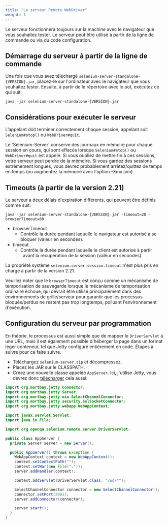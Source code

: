 ```yaml
---
title: "Le serveur Remote WebDriver"
weight: 1
---
```


Le serveur fonctionnera toujours sur la machine avec le navigateur que vous souhaitez
tester. Le serveur peut être utilisé à partir de la ligne de commande ou via du code
configuration.

## Démarrage du serveur à partir de la ligne de commande

Une fois que vous avez téléchargé `selenium-server-standalone-{VERSION}.jar`,
placez-le sur l'ordinateur avec le navigateur que vous souhaitez tester. Ensuite, à partir de
le répertoire avec le pot, exécutez ce qui suit:

```shell
java -jar selenium-server-standalone-{VERSION}.jar
```

## Considérations pour exécuter le serveur

L’appelant doit terminer correctement chaque session, appelant
soit `Selenium#stop()` ou `WebDriver#quit`.

Le 'Selenium-Server' conserve des journaux en mémoire pour chaque session en cours,
qui sont effacés lorsque `Selenium#stop()` ou `WebDriver#quit` est appelé. Si
vous oubliez de mettre fin à ces sessions, votre serveur peut perdre de la mémoire. Si
vous gardez des sessions extrêmement longues, vous devrez probablement
arrêtez/quittez de temps en temps (ou augmentez la mémoire avec l'option -Xmx jvm).

## Timeouts (à partir de la version 2.21)

Le serveur a deux délais d'expiration différents, qui peuvent être définis comme suit:

```shell
java -jar selenium-server-standalone-{VERSION}.jar -timeout=20 -browserTimeout=60
```

* browserTimeout
  * Contrôle la durée pendant laquelle le navigateur est autorisé à se bloquer (valeur en secondes).
* timeout
  * Contrôle la durée pendant laquelle le client est autorisé à partir
      avant la récupération de la session (valeur en secondes).

La propriété système `selenium.server.session.timeout`
n'est plus pris en charge à partir de la version 2.21.

Veuillez noter que le `browserTimeout`
est conçu comme un mécanisme de temporisation de sauvegarde
lorsque le mécanisme de temporisation ordinaire échoue,
qui devrait être utilisé principalement dans des environnements de grille/serveur
pour garantir que les processus bloqués/perdus ne restent pas trop longtemps,
polluant l'environnement d'exécution.

## Configuration du serveur par programmation

En théorie, le processus est aussi simple que de mapper le `DriverServlet` à
une URL, mais il est également possible d'héberger la page dans un format léger
conteneur, tel que Jetty configuré entièrement en code. Étapes à suivre pour ce faire
suivre.

* Téléchargez `selenium-server.zip` et décompressez. 
* Placez les JAR sur le CLASSPATH. 
* Créez une nouvelle classe appelée `AppServer`. Ici, j'utilise
Jetty, vous devrez donc [télécharger](//www.eclipse.org/jetty/download.html)
cela aussi:

```java
import org.mortbay.jetty.Connector;
import org.mortbay.jetty.Server;
import org.mortbay.jetty.nio.SelectChannelConnector;
import org.mortbay.jetty.security.SslSocketConnector;
import org.mortbay.jetty.webapp.WebAppContext;

import javax.servlet.Servlet;
import java.io.File;

import org.openqa.selenium.remote.server.DriverServlet;

public class AppServer {
  private Server server = new Server();

  public AppServer() throws Exception {
    WebAppContext context = new WebAppContext();
    context.setContextPath("");
    context.setWar(new File("."));
    server.addHandler(context);

    context.addServlet(DriverServlet.class, "/wd/*");

    SelectChannelConnector connector = new SelectChannelConnector();
    connector.setPort(3001);
    server.addConnector(connector);

    server.start();
  }
}
```

